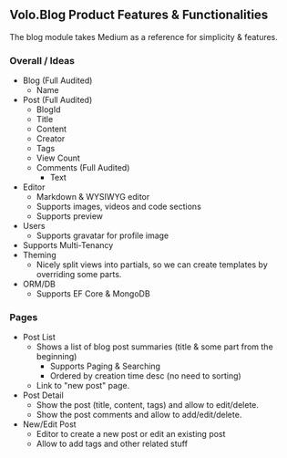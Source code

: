 ## Volo.Blog Product Features & Functionalities

The blog module takes Medium as a reference for simplicity & features.

### Overall / Ideas

* Blog (Full Audited)
  * Name
* Post (Full Audited)
  * BlogId
  * Title
  * Content
  * Creator
  * Tags
  * View Count
  * Comments (Full Audited)
    * Text
* Editor
  * Markdown & WYSIWYG editor
  * Supports images, videos and code sections
  * Supports preview
* Users
  * Supports gravatar for profile image
* Supports Multi-Tenancy
* Theming
  * Nicely split views into partials, so we can create templates by overriding some parts.
* ORM/DB
  * Supports EF Core & MongoDB

### Pages

* Post List
  * Shows a list of blog post summaries (title & some part from the beginning)
    * Supports Paging & Searching
    * Ordered by creation time desc (no need to sorting)
  * Link to "new post" page.
* Post Detail
  * Show the post (title, content, tags) and allow to edit/delete.
  * Show the post comments and allow to add/edit/delete.
* New/Edit Post
  * Editor to create a new post or edit an existing post
  * Allow to add tags and other related stuff
